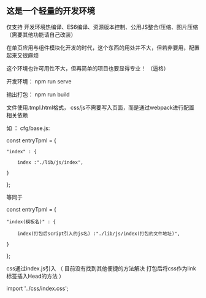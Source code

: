 
## 这是一个轻量的开发环境


仅支持 开发环境热编译、ES6编译、资源版本控制、公用JS整合/压缩、图片压缩（需要其他功能请自己改装）


在单页应用与组件模块化开发的时代，这个东西的用处并不大，但若非要用，配置起来又很麻烦

这个环境也许可用性不大，但再简单的项目也要显得专业！ （逼格）


开发环境： npm run serve

输出打包： npm run build


文件使用.tmpl.html格式， css/js不需要写入页面，而是通过webpack进行配置相关依赖


如 ： cfg/base.js:


const entryTpml = {

    "index" : {
    
        index :"./lib/js/index",
        
    }
    
};


等同于 

const entryTpml = {

    "index(模板名)" : {
    
        index(打包后script引入的js名) :"./lib/js/index(打包的文件地址)",
        
    }
    
};

css通过index.js引入 （ 目前没有找到其他便捷的方法解决 打包后将css作为link标签插入Head的方法 ）

import '../css/index.css';


